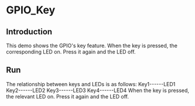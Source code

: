 # GPIO_Key

## Introduction

This demo shows the  GPIO's key feature.
When the key is pressed, the corresponding LED on. Press it again and the LED off.    

## Run

The relationship between keys and LEDs is as follows: 
Key1------LED1 
Key2------LED2 
Key3------LED3
Key4------LED4 
When the key is pressed, the relevant LED on. Press it again and the LED off. 
